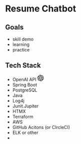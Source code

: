 <style type="text/css">
.tech-stack-icon {height: 20px;}
</style>

# Resume Chatbot

## Goals

+ skill demo
+ learning
+ practice

## Tech Stack

+ OpenAI API <img alt="OpenAI" class="tech-stack-icon" src="readme-img/openai.svg"/>
+ Spring Boot 
+ PostgreSQL
+ Java
+ Log4j
+ Junit.Jupiter
+ HTMX
+ Terraform
+ AWS
+ GitHub Acitons (or CIrcleCI)
+ ELK or other
+ 

